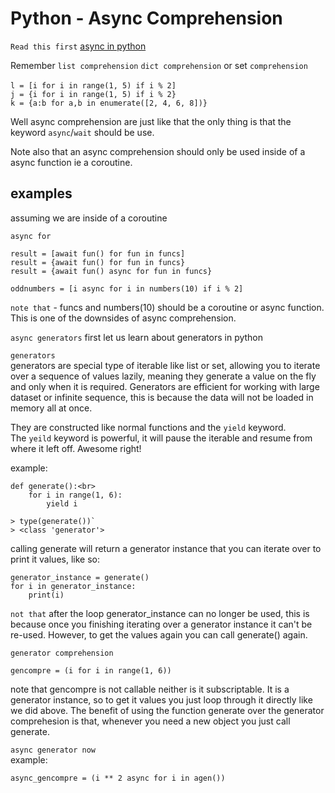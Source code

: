 # Python - Async Comprehension

`Read this first` [async in python](/alx-backend-python/0x01-python_async_function/README.md)

Remember `list comprehension` `dict comprehension` or set `comprehension`<br><br>
`l = [i for i in range(1, 5) if i % 2]`<br>
`j = {i for i in range(1, 5) if i % 2}`<br>
`k = {a:b for a,b in enumerate([2, 4, 6, 8])}`<br>

Well async comprehension are just like that the only thing is that the keyword `async`/`wait` should be use.

Note also that an async comprehension should only be used inside of a async function ie a coroutine.

## examples 
assuming we are inside of a coroutine

`async for`

    result = [await fun() for fun in funcs]
    result = {await fun() for fun in funcs}
    result = {await fun() async for fun in funcs}

    oddnumbers = [i async for i in numbers(10) if i % 2]

`note that` - funcs and numbers(10) should be a coroutine or async function. This is one of the downsides of async comprehension.

`async generators`
first let us learn about generators in python

`generators`<br>
generators are special type of iterable like list or set, allowing you to iterate over a sequence of values lazily, meaning they generate a value on the fly and only when it is required. Generators are efficient for working with large dataset or infinite sequence, this is because the data will not be loaded in memory all at once.<br>

They are constructed like normal functions and the `yield` keyword.<br>
The `yeild` keyword is powerful, it will pause the iterable and resume from where it left off. Awesome right!

example:<br>

    def generate():<br>
        for i in range(1, 6):
            yield i
    
    > type(generate())`
    > <class 'generator'>

calling generate will return a generator instance that you can iterate over to print it values, like so:

    generator_instance = generate()
    for i in generator_instance:
        print(i)

`not that` after the loop generator_instance can no longer be used, this is because once you finishing iterating over a generator instance it can't be re-used. However, to get the values again you can call generate() again.

`generator comprehension`

    gencompre = (i for i in range(1, 6))

note that gencompre is not callable neither is it subscriptable. It is a generator instance, so to get it values you just loop through it directly like we did above. The benefit of using the function generate  over the generator comprehesion is that, whenever you need a new object you just call generate.


`async generator now`<br>
example:

    async_gencompre = (i ** 2 async for i in agen())